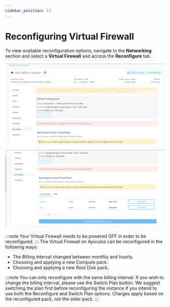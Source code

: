 ```yaml
---
sidebar_position: 13
---
```

# Reconfiguring Virtual Firewall

To view available reconfiguration options, navigate to the **Networking** section and select a **Virtual Firewall** and access the **Reconfigure** tab.

![Reconfiguration](img/Reconfiguration.png)


![Reconfiguration](img/Reconfiguration1.png)

:::note
Your Virtual Firewall needs to be powered OFF in order to be reconfigured.
:::
The Virtual Firewall on Apiculus can be reconfigured in the following ways:

- The Billing interval changed between monthly and hourly.
- Choosing and applying a new Compute pack.
- Choosing and applying a new Root Disk pack.

:::note
You can only reconfigure with the same billing interval. If you wish to change the billing interval, please use the Switch Plan button. We suggest switching the plan first before reconfiguring the instance if you intend to use both the Reconfigure and Switch Plan options. Charges apply based on the reconfigured pack, not the older pack.
:::





